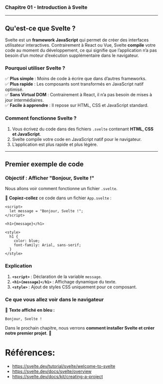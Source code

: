 ### **Chapitre 01 - Introduction à Svelte**  

---

## **Qu'est-ce que Svelte ?**  

Svelte est un **framework JavaScript** qui permet de créer des interfaces utilisateur interactives. Contrairement à React ou Vue, Svelte **compile** votre code au moment du développement, ce qui signifie que l’application n’a pas besoin d’un moteur d’exécution supplémentaire dans le navigateur.  

### **Pourquoi utiliser Svelte ?**  
✅ **Plus simple** : Moins de code à écrire que dans d’autres frameworks.  
✅ **Plus rapide** : Les composants sont transformés en JavaScript natif optimisé.  
✅ **Sans Virtual DOM** : Contrairement à React, il n’a pas besoin de mises à jour intermédiaires.  
✅ **Facile à apprendre** : Il repose sur HTML, CSS et JavaScript standard.  

### **Comment fonctionne Svelte ?**  
1. Vous écrivez du code dans des fichiers `.svelte` contenant **HTML, CSS et JavaScript**.  
2. Svelte compile votre code en JavaScript natif pour le navigateur.  
3. L’application est plus rapide et plus légère.  

---

## **Premier exemple de code**  

### **Objectif : Afficher "Bonjour, Svelte !"**
Nous allons voir comment fonctionne un fichier `.svelte`.  

🔹 **Copiez-collez** ce code dans un fichier `App.svelte` :  

```svelte
<script>
  let message = "Bonjour, Svelte !";
</script>

<h1>{message}</h1>

<style>
  h1 {
    color: blue;
    font-family: Arial, sans-serif;
  }
</style>
```

### **Explication**  
1. **`<script>`** : Déclaration de la variable `message`.  
2. **`<h1>{message}</h1>`** : Affichage dynamique du texte.  
3. **`<style>`** : Ajout de styles CSS uniquement pour ce composant.  

### **Ce que vous allez voir dans le navigateur**  
🔹 **Texte affiché en bleu :**  
```
Bonjour, Svelte !
```

Dans le prochain chapitre, nous verrons **comment installer Svelte et créer notre premier projet**. 🚀  


# Références:
- https://svelte.dev/tutorial/svelte/welcome-to-svelte
- https://svelte.dev/docs/svelte/overview
- https://svelte.dev/docs/kit/creating-a-project
